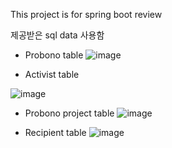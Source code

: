 This project is for spring boot review

제공받은 sql data 사용함

- Probono table
![image](https://user-images.githubusercontent.com/100753335/197392576-741c1de6-0f9a-49e9-b4c9-b68f6959991d.png)


- Activist table

![image](https://user-images.githubusercontent.com/100753335/197392675-d07bb42e-ea0e-4809-a56b-442880a5f5bd.png)


- Probono project table
![image](https://user-images.githubusercontent.com/100753335/197392760-4edefbbb-9d6b-4320-bacb-d3bf596e7025.png)


- Recipient table
![image](https://user-images.githubusercontent.com/100753335/197392802-14771071-c829-4fc8-9d11-9f9d93821dff.png)


